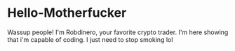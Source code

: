 # Hello-Motherfucker

Wassup people! I'm Robdinero, your favorite crypto trader. I'm here showing that i'm capable of coding. I just need to stop smoking lol
